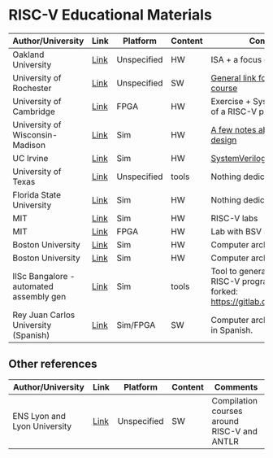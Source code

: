# RISC-V Educational Materials

Author/University | Link  | Platform | Content | Comments 
----------------- | ----- | -------- | ------- | ------- 
Oakland University | [Link](https://passlab.github.io/CSE564/) | Unspecified | HW | ISA + a focus on RISC-V 
University of Rochester | [Link](http://cs.rochester.edu/courses/252/spring2018/decks/Lecture1.pdf) | Unspecified | SW | [General link for the whole course](https://www.cs.rochester.edu/courses/252/spring2018/schedule.html) 
University of Cambridge | [Link](https://www.cl.cam.ac.uk/teaching/1617/ECAD+Arch/exercise-clarvi.html) | FPGA | HW | Exercise + SystemVerilog code of a RISC-V processor 
University of Wisconsin-Madison | [Link](http://pages.cs.wisc.edu/~karu/courses/cs752/fall2016/wiki/index.php?n=Main.Project) | Sim | HW | [A few notes about processor design](http://pages.cs.wisc.edu/~karu/courses/cs752/fall2016/project/pdf/05_ooo.pdf) 
UC Irvine | [Link](https://canvas.eee.uci.edu/courses/7673/assignments/syllabus) | Sim | HW | [SystemVerilog basics](https://canvas.eee.uci.edu/courses/7673/modules) 
University of Texas | [Link](https://www.cs.utexas.edu/users/hunt/class/2019-spring/cs340d/cs340d.html) | Unspecified | tools | Nothing dedicated to RISC-V 
Florida State University | [Link](http://www.cs.fsu.edu/~zwang/cda3101.html) | Sim | HW | Nothing dedicated to RISC-V 
MIT | [Link](http://csg.csail.mit.edu/6.375/6_375_2016_www/handouts.html) | Sim | HW | RISC-V labs 
MIT | [Link](http://csg.csail.mit.edu/6.175/labs/lab5-riscv-intro.html) | FPGA | HW | Lab with BSV source files 
Boston University | [Link](https://ascslab.org/courses/ec413/lectures.html) | Sim | HW | Computer architecture course 
Boston University | [Link](https://ascslab.org/courses/ec513/lectures.html) | Sim | HW | Computer architecture course 
IISc Bangalore - automated assembly gen | [Link](https://gitlab.com/shaktiproject/tools/aapg) | Sim | tools | Tool to generate random RISC-V programs. Has been forked: https://gitlab.com/pcotret/aapg 
Rey Juan Carlos University (Spanish) | [Link](https://github.com/myTeachingURJC/2019-20-LAB-AO/wiki) | Sim/FPGA | SW | Computer architecture course in Spanish. 

## Other references

| Author/University            | Link                                              | Platform    | Content | Comments                                    |
| ---------------------------- | ------------------------------------------------- | ----------- | ------- | ------------------------------------------- |
| ENS Lyon and Lyon University | [Link](https://compil-lyon.gitlabpages.inria.fr/) | Unspecified | SW      | Compilation courses around RISC-V and ANTLR |
